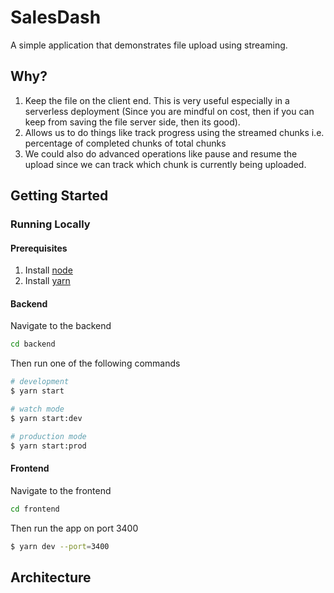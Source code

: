 # SalesDash

A simple application that demonstrates file upload using streaming.

## Why?

1.  Keep the file on the client end. This is very useful especially in a serverless deployment (Since you are mindful on cost, then if you can keep from saving the file server side, then its good).
2.  Allows us to do things like track progress using the streamed chunks i.e. percentage of completed chunks of total chunks
3.  We could also do advanced operations like pause and resume the upload since we can track which chunk is currently being uploaded.

## Getting Started

### Running Locally

#### Prerequisites

1. Install [node](https://nodejs.org/en/download/)
2. Install [yarn](https://classic.yarnpkg.com/en/)

#### Backend

Navigate to the backend

```bash
cd backend
```

Then run one of the following commands

```bash
# development
$ yarn start

# watch mode
$ yarn start:dev

# production mode
$ yarn start:prod
```
#### Frontend

Navigate to the frontend

```bash
cd frontend
```

Then run the app on port 3400

```bash
$ yarn dev --port=3400
```

## Architecture
